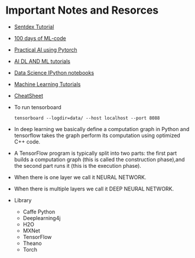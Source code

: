 # Important Notes and Resorces

* [Sentdex Tutorial](https://www.youtube.com/watch?v=wQ8BIBpya2k&list=PLQVvvaa0QuDfhTox0AjmQ6tvTgMBZBEXN)

* [100 days of ML-code](https://github.com/Avik-Jain/100-Days-Of-ML-Code)
* [Practical AI using Pytorch](https://github.com/practicalAI/test)
* [AI DL AND ML tutorials](https://github.com/TarrySingh/Artificial-Intelligence-Deep-Learning-Machine-Learning-Tutorials)

* [Data Science IPython notebooks](https://github.com/donnemartin/data-science-ipython-notebooks)
* [Machine Learning Tutorials](https://github.com/ujjwalkarn/Machine-Learning-Tutorials)
* [CheatSheet](https://github.com/abhat222/Data-Science--Cheat-Sheet)
* To run tensorboard
    ``` 
    tensorboard --logdir=data/ --host localhost --port 8088
    ```
* In deep learning we basically define a computation graph in Python and tensorflow takes the graph perform its computation using optimized C++   code.
* A TensorFlow program is typically split into two parts: the first part builds a computation graph (this is called the construction phase),and   the second part runs it (this is the execution phase).
* When there is one layer we call it NEURAL NETWORK.
* When there is multiple layers we call it DEEP NEURAL NETWORK.
* Library             
    * Caffe Python       
    * Deeplearning4j      
    * H2O                 
    * MXNet               
    * TensorFlow 
    * Theano 
    * Torch 

 